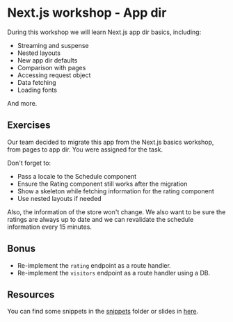 # Next.js workshop - App dir
During this workshop we will learn Next.js app dir basics, including:

* Streaming and suspense
* Nested layouts
* New app dir defaults
* Comparison with pages
* Accessing request object
* Data fetching
* Loading fonts

And more.

## Exercises
Our team decided to migrate this app from the Next.js basics workshop, from pages to app dir. You were assigned for the task.

Don't forget to:
* Pass a locale to the Schedule component
* Ensure the Rating component still works after the migration
* Show a skeleton while fetching information for the rating component
* Use nested layouts if needed

Also, the information of the store won't change. We also want to be sure the ratings are always up to date and we can revalidate the schedule information every 15 minutes.

## Bonus
* Re-implement the `rating` endpoint as a route handler.
* Re-implement the `visitors` endpoint as a route handler using a DB.

## Resources
You can find some snippets in the [snippets](./snippets) folder or slides in [here](https://docs.google.com/presentation/d/1D5vQh0CxOLVaRDv6fBBgqwcgEcZSj7jZxR_mzfV3Up4/edit?usp=sharing).
